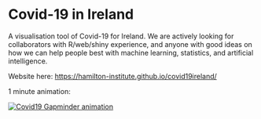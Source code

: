 # Covid-19 in Ireland

A visualisation tool of Covid-19 for Ireland. We are actively looking for collaborators with R/web/shiny experience, and anyone with good ideas on how we can help people best with machine learning, statistics, and artificial intelligence. 

Website here: https://hamilton-institute.github.io/covid19ireland/

1 minute animation:

<a href="https://raw.githubusercontent.com/hamilton-institute/covid19ireland/master/plots/covid_anim_cumulative.gif">
         <img alt="Covid19 Gapminder animation" src="https://raw.githubusercontent.com/hamilton-institute/covid19ireland/master/plots/covid_anim_cumulative.gif">
      </a>
